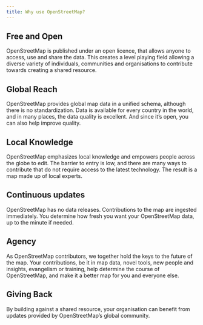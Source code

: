 ```yaml
---
title: Why use OpenStreetMap?
---
```


## Free and Open
OpenStreetMap is published under an open licence, that allows anyone to access, use and share the data. This creates a level playing field allowing a diverse variety of individuals, communities and organisations to contribute towards creating a shared resource.

## Global Reach
OpenStreetMap provides global map data in a unified schema, although there is no standardization. Data is available for every country in the world, and in many places, the data quality is excellent. And since it’s open, you can also help improve quality.

## Local Knowledge
OpenStreetMap emphasizes local knowledge and empowers people across the globe to edit. The barrier to entry is low, and there are many ways to contribute that do not require access to the latest technology. The result is a map made up of local experts.

## Continuous updates
OpenStreetMap has no data releases. Contributions to the map are ingested immediately. You determine how fresh you want your OpenStreetMap data, up to the minute if needed.

## Agency
As OpenStreetMap contributors, we together hold the keys to the future of the map. Your contributions, be it in map data, novel tools, new people and insights, evangelism or training, help determine the course of OpenStreetMap, and make it a better map for you and everyone else.

## Giving Back
By building against a shared resource, your organisation can benefit from updates provided by OpenStreetMap’s global community.
